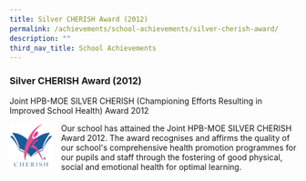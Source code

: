 ```yaml
---
title: Silver CHERISH Award (2012)
permalink: /achievements/school-achievements/silver-cherish-award/
description: ""
third_nav_title: School Achievements
---
```

### **Silver CHERISH Award (2012)**

Joint HPB-MOE SILVER CHERISH (Championing Efforts Resulting in Improved School Health) Award 2012

<img src="/images/cherish%20award.png" style="width:15%;margin-right:15px;" align = "left">Our school has attained the Joint HPB-MOE SILVER CHERISH Award 2012. The award recognises and affirms the quality of our school's comprehensive health promotion programmes for our pupils and staff through the fostering of good physical, social and emotional health for optimal learning. 